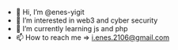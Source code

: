 - 👋 Hi, I’m @enes-yigit
- 👀 I’m interested in web3 and cyber security
- 🌱 I’m currently learning js and php
- 📫 How to reach me => i.enes.2106@gmail.com

<!---
enes-yigit/enes-yigit is a ✨ special ✨ repository because its `README.md` (this file) appears on your GitHub profile.
You can click the Preview link to take a look at your changes.
--->
